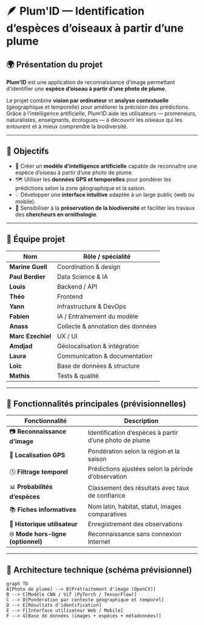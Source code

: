 # 🪶 Plum'ID — Identification d’espèces d’oiseaux à partir d’une plume

## 🌍 Présentation du projet

**Plum'ID** est une application de reconnaissance d’image permettant d’identifier une **espèce d’oiseau à partir d’une photo de plume**.

Le projet combine **vision par ordinateur** et **analyse contextuelle** (géographique et temporelle) pour améliorer la précision des prédictions.  
Grâce à l’intelligence artificielle, Plum’ID aide les utilisateurs — promeneurs, naturalistes, enseignants, écologues — à découvrir les oiseaux qui les entourent et à mieux comprendre la biodiversité.

---

## 🎯 Objectifs

- 🧠 Créer un **modèle d’intelligence artificielle** capable de reconnaître une espèce d’oiseau à partir d’une photo de plume.  
- 🗺️ Utiliser les **données GPS et temporelles** pour pondérer les prédictions selon la zone géographique et la saison.  
- 💡 Développer une **interface intuitive** adaptée à un large public (web ou mobile).  
- 🌱 Sensibiliser à la **préservation de la biodiversité** et faciliter les travaux des **chercheurs en ornithologie**.

---

## 👥 Équipe projet

| Nom | Rôle / spécialité |
|------|-------------------|
| **Marine Guell** | Coordination & design |
| **Paul Berdier** | Data Science & IA |
| **Louis** | Backend / API |
| **Théo** | Frontend |
| **Yann** | Infrastructure & DevOps |
| **Fabien** | IA / Entraînement du modèle |
| **Anass** | Collecte & annotation des données |
| **Marc Ezechiel** | UX / UI |
| **Amdjad** | Géolocalisation & intégration |
| **Laura** | Communication & documentation |
| **Loïc** | Base de données & structure |
| **Mathis** | Tests & qualité |

---

## 🧩 Fonctionnalités principales (prévisionnelles)

| Fonctionnalité | Description |
|----------------|-------------|
| 📷 **Reconnaissance d’image** | Identification d’espèces à partir d’une photo de plume |
| 🧭 **Localisation GPS** | Pondération selon la région et la saison |
| 🕓 **Filtrage temporel** | Prédictions ajustées selon la période d’observation |
| 📊 **Probabilités d’espèces** | Classement des résultats avec taux de confiance |
| 📚 **Fiches informatives** | Nom latin, habitat, statut, images comparatives |
| 💾 **Historique utilisateur** | Enregistrement des observations |
| 🌐 **Mode hors-ligne (optionnel)** | Reconnaissance sans connexion Internet |

---

## 🧠 Architecture technique (schéma prévisionnel)

```mermaid
graph TD
A[Photo de plume] --> B[Prétraitement d'image (OpenCV)]
B --> C[Modèle CNN / ViT (PyTorch / TensorFlow)]
C --> D[Pondération par contexte géographique et temporel]
D --> E[Résultats d'identification]
E --> F[Interface utilisateur Web / Mobile]
F --> G[Base de données (images + espèces + métadonnées)]
